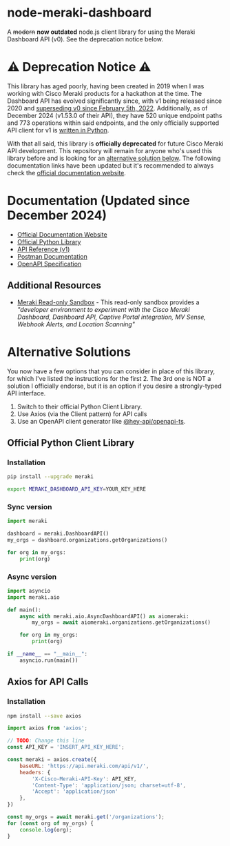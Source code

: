 # node-meraki-dashboard

A ~~modern~~ **now outdated** node.js client library for using the Meraki Dashboard API (v0). See the deprecation notice below.

# :warning: Deprecation Notice :warning:

This library has aged poorly, having been created in 2019 when I was working with Cisco Meraki products for a hackathon at the time. The Dashboard API has evolved significantly since, with v1 being released since 2020 and [superseding v0 since February 5th, 2022](https://developer.cisco.com/meraki/api-v1/versioning/#v0-deprecation--sunset). Additionally, as of December 2024 (v1.53.0 of their API), they have 520 unique endpoint paths and 773 operations within said endpoints, and the only officially supported API client for v1 is [written in Python](https://developer.cisco.com/meraki/api-v1/python/).

With that all said, this library is **officially deprecated** for future Cisco Meraki API development. This repository will remain for anyone who's used this library before and is looking for an [alternative solution below](#alternative-solutions). The following documentation links have been updated but it's recommended to always check the [official documentation website](https://developer.cisco.com/meraki/api-v1/).

# Documentation (Updated since December 2024)

* [Official Documentation Website](https://developer.cisco.com/meraki/api-v1/)
* [Official Python Library](https://github.com/meraki/dashboard-api-python/)
* [API Reference (v1)](https://github.com/meraki/dashboard-api-python/)
* [Postman Documentation](https://documenter.getpostman.com/view/897512/SzYXYfmJ)
* [OpenAPI Specification](https://github.com/meraki/openapi)

## Additional Resources

* [Meraki Read-only Sandbox](https://devnetsandbox.cisco.com/DevNet/catalog/meraki-always-on_meraki-always-on) - This read-only sandbox provides a *"developer environment to experiment with the Cisco Meraki Dashboard, Dashboard API, Captive Portal integration, MV Sense, Webhook Alerts, and Location Scanning"*

# Alternative Solutions

You now have a few options that you can consider in place of this library, for which I've listed the instructions for the first 2. The 3rd one is NOT a solution I officially endorse, but it is an option if you desire a strongly-typed API interface.
1. Switch to their official Python Client Library.
2. Use Axios (via the Client pattern) for API calls
3. Use an OpenAPI client generator like [@hey-api/openapi-ts](https://github.com/hey-api/openapi-ts).

## Official Python Client Library

### Installation
```bash
pip install --upgrade meraki

export MERAKI_DASHBOARD_API_KEY=YOUR_KEY_HERE
```

### Sync version
```python
import meraki

dashboard = meraki.DashboardAPI()
my_orgs = dashboard.organizations.getOrganizations()

for org in my_orgs:
    print(org)
```

### Async version
```python
import asyncio
import meraki.aio

def main():
    async with meraki.aio.AsyncDashboardAPI() as aiomeraki:
        my_orgs = await aiomeraki.organizations.getOrganizations()

    for org in my_orgs:
        print(org)

if __name__ == "__main__":
    asyncio.run(main())

```

## Axios for API Calls

### Installation
```bash
npm install --save axios
```

```js
import axios from 'axios';

// TODO: Change this line
const API_KEY = 'INSERT_API_KEY_HERE';

const meraki = axios.create({
    baseURL: 'https://api.meraki.com/api/v1/',
    headers: {
        'X-Cisco-Meraki-API-Key': API_KEY,
        'Content-Type': 'application/json; charset=utf-8',
        'Accept': 'application/json'
    },
})

const my_orgs = await meraki.get('/organizations');
for (const org of my_orgs) {
    console.log(org);
}
```
